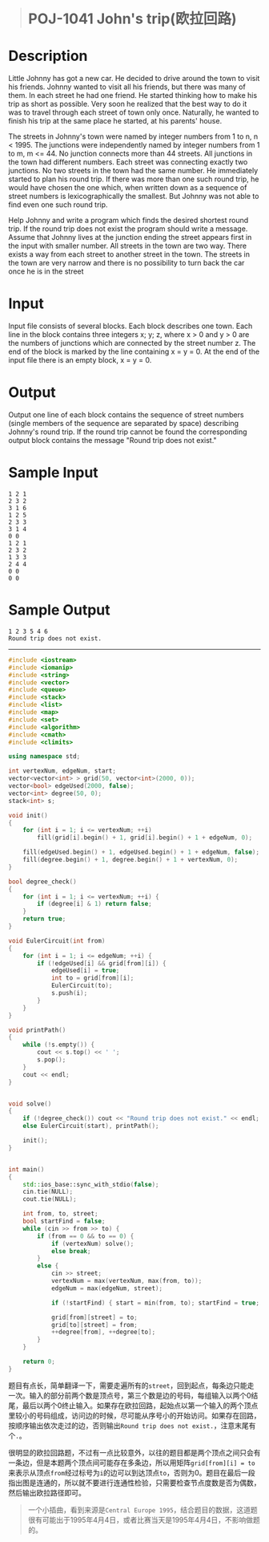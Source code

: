 > # POJ-1041 John's trip(欧拉回路)

# Description

Little Johnny has got a new car. He decided to drive around the town to visit his friends. Johnny wanted to visit all his friends, but there was many of them. In each street he had one friend. He started thinking how to make his trip as short as possible. Very soon he realized that the best way to do it was to travel through each street of town only once. Naturally, he wanted to finish his trip at the same place he started, at his parents' house.

The streets in Johnny's town were named by integer numbers from 1 to n, n < 1995. The junctions were independently named by integer numbers from 1 to m, m <= 44. No junction connects more than 44 streets. All junctions in the town had different numbers. Each street was connecting exactly two junctions. No two streets in the town had the same number. He immediately started to plan his round trip. If there was more than one such round trip, he would have chosen the one which, when written down as a sequence of street numbers is lexicographically the smallest. But Johnny was not able to find even one such round trip.

Help Johnny and write a program which finds the desired shortest round trip. If the round trip does not exist the program should write a message. Assume that Johnny lives at the junction ending the street appears first in the input with smaller number. All streets in the town are two way. There exists a way from each street to another street in the town. The streets in the town are very narrow and there is no possibility to turn back the car once he is in the street

# Input

Input file consists of several blocks. Each block describes one town. Each line in the block contains three integers x; y; z, where x > 0 and y > 0 are the numbers of junctions which are connected by the street number z. The end of the block is marked by the line containing x = y = 0. At the end of the input file there is an empty block, x = y = 0.

# Output

Output one line of each block contains the sequence of street numbers (single members of the sequence are separated by space) describing Johnny's round trip. If the round trip cannot be found the corresponding output block contains the message "Round trip does not exist."

# Sample Input

```
1 2 1
2 3 2
3 1 6
1 2 5
2 3 3
3 1 4
0 0
1 2 1
2 3 2
1 3 3
2 4 4
0 0
0 0
```

# Sample Output

```
1 2 3 5 4 6 
Round trip does not exist.
```

---

```c++
#include <iostream>
#include <iomanip>
#include <string>
#include <vector>
#include <queue>
#include <stack>
#include <list>
#include <map>
#include <set>
#include <algorithm>
#include <cmath>
#include <climits>

using namespace std;

int vertexNum, edgeNum, start;
vector<vector<int> > grid(50, vector<int>(2000, 0));
vector<bool> edgeUsed(2000, false);
vector<int> degree(50, 0);
stack<int> s;

void init()
{
	for (int i = 1; i <= vertexNum; ++i) 
		fill(grid[i].begin() + 1, grid[i].begin() + 1 + edgeNum, 0);

	fill(edgeUsed.begin() + 1, edgeUsed.begin() + 1 + edgeNum, false);
	fill(degree.begin() + 1, degree.begin() + 1 + vertexNum, 0);
}

bool degree_check()
{
	for (int i = 1; i <= vertexNum; ++i) {
		if (degree[i] & 1) return false;
	}
	return true;
}

void EulerCircuit(int from)
{
	for (int i = 1; i <= edgeNum; ++i) {
		if (!edgeUsed[i] && grid[from][i]) {
			edgeUsed[i] = true;
			int to = grid[from][i];
			EulerCircuit(to);
			s.push(i);
		}
	}
}

void printPath()
{
	while (!s.empty()) {
		cout << s.top() << ' ';
		s.pop();
	}
	cout << endl;
}


void solve()
{
	if (!degree_check()) cout << "Round trip does not exist." << endl;
	else EulerCircuit(start), printPath();

	init();
}


int main()
{
	std::ios_base::sync_with_stdio(false);
	cin.tie(NULL);
	cout.tie(NULL);

	int from, to, street;
	bool startFind = false;
	while (cin >> from >> to) {
		if (from == 0 && to == 0) {
			if (vertexNum) solve();
			else break;
		}
		else {
			cin >> street;
			vertexNum = max(vertexNum, max(from, to));
			edgeNum = max(edgeNum, street);

			if (!startFind) { start = min(from, to); startFind = true; } //寻找起始点

			grid[from][street] = to;
			grid[to][street] = from;
			++degree[from], ++degree[to];
		}
	}

	return 0;
}
```

题目有点长，简单翻译一下，需要走遍所有的`street`，回到起点，每条边只能走一次。输入的部分前两个数是顶点号，第三个数是边的号码，每组输入以两个0结尾，最后以两个0终止输入。如果存在欧拉回路，起始点以第一个输入的两个顶点里较小的号码组成，访问边的时候，尽可能从序号小的开始访问。如果存在回路，按顺序输出依次走过的边，否则输出`Round trip does not exist.`，注意末尾有个`.`。

很明显的欧拉回路题，不过有一点比较意外，以往的题目都是两个顶点之间只会有一条边，但是本题两个顶点间可能存在多条边，所以用矩阵`grid[from][i] = to`来表示从顶点`from`经过标号为`i`的边可以到达顶点`to`，否则为0。题目在最后一段指出图是连通的，所以就不要进行连通性检验，只需要检查节点度数是否为偶数，然后输出欧拉路径即可。

> 一个小插曲，看到来源是`Central Europe 1995`，结合题目的数据，这道题很有可能出于1995年4月4日，或者比赛当天是1995年4月4日，不影响做题的。